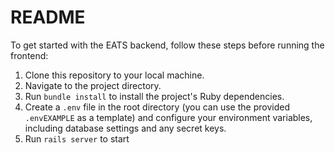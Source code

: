 # README

To get started with the EATS backend, follow these steps before running the frontend:

1. Clone this repository to your local machine.
2. Navigate to the project directory.
3. Run `bundle install` to install the project's Ruby dependencies.
4. Create a `.env` file in the root directory (you can use the provided `.envEXAMPLE` as a template) and configure your environment variables, including database settings and any secret keys.
5. Run `rails server` to start
